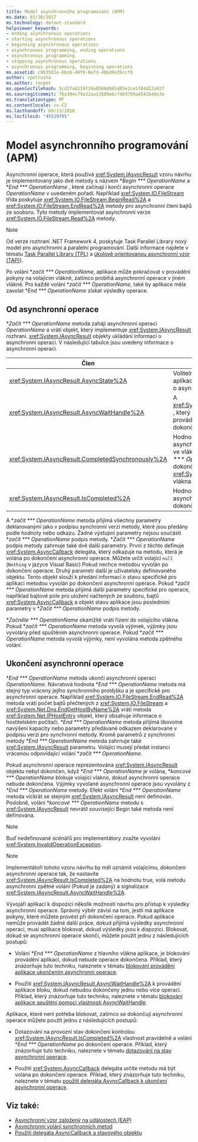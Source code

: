```yaml
---
title: Model asynchronního programování (APM)
ms.date: 03/30/2017
ms.technology: dotnet-standard
helpviewer_keywords:
- ending asynchronous operations
- starting asynchronous operations
- beginning asynchronous operations
- asynchronous programming, ending operations
- asynchronous programming
- stopping asynchronous operations
- asynchronous programming, beginning operations
ms.assetid: c9b3501e-6bc6-40f9-8efd-4b6d9e39ccf0
author: rpetrusha
ms.author: ronpet
ms.openlocfilehash: 5cd2fa6219f39a8506d865d85e1ce5f84d22a92f
ms.sourcegitcommit: 76a304c79a32aa13889ebcf4b9789a4542b48e3e
ms.translationtype: MT
ms.contentlocale: cs-CZ
ms.lasthandoff: 09/13/2018
ms.locfileid: "45519705"
---
```

# <a name="asynchronous-programming-model-apm"></a>Model asynchronního programování (APM)
Asynchronní operace, která používá <xref:System.IAsyncResult> vzoru návrhu je implementovaný jako dvě metody s názvem **Begin *** OperationName* a **End *** OperationName* , které začínají i končí asynchronní operace *OperationName* v uvedeném pořadí. Například <xref:System.IO.FileStream> třída poskytuje <xref:System.IO.FileStream.BeginRead%2A> a <xref:System.IO.FileStream.EndRead%2A> metody pro asynchronní čtení bajtů ze souboru. Tyto metody implementovat asynchronní verze <xref:System.IO.FileStream.Read%2A> metody.  
  
> [!NOTE]
>  Od verze rozhraní .NET Framework 4, poskytuje Task Parallel Library nový model pro asynchronní a paralelní programování. Další informace najdete v tématu [Task Parallel Library (TPL)](../../../docs/standard/parallel-programming/task-parallel-library-tpl.md) a [úkolově orientovanou asynchronní vzor (TAP)](../../../docs/standard/asynchronous-programming-patterns/task-based-asynchronous-pattern-tap.md)).  
  
 Po volání **začít *** OperationName*, aplikace může pokračovat v provádění pokyny na volajícím vlákně, zatímco probíhá asynchronní operace v jiném vlákně. Pro každé volání **začít *** OperationName*, také by aplikace měla zavolat **End *** OperationName* získat výsledky operace.  
  
## <a name="beginning-an-asynchronous-operation"></a>Od asynchronní operace  
 **Začít *** OperationName* metoda zahájí asynchronní operaci *OperationName* a vrátí objekt, který implementuje <xref:System.IAsyncResult> rozhraní. <xref:System.IAsyncResult> objekty ukládání informací o asynchronní operaci. V následující tabulce jsou uvedeny informace o asynchronní operaci.  
  
|Člen|Popis|  
|------------|-----------------|  
|<xref:System.IAsyncResult.AsyncState%2A>|Volitelný objekt specifické pro aplikaci, která obsahuje informace o asynchronní operaci.|  
|<xref:System.IAsyncResult.AsyncWaitHandle%2A>|A <xref:System.Threading.WaitHandle> , který lze použít k blokování provádění aplikací až po dokončení asynchronní operace.|  
|<xref:System.IAsyncResult.CompletedSynchronously%2A>|Hodnota, která určuje, zda asynchronní operace se dokončila ve vlákně použít k volání **začít *** OperationName* místo dokončení na samostatném <xref:System.Threading.ThreadPool> vlákna.|  
|<xref:System.IAsyncResult.IsCompleted%2A>|Hodnota, která určuje, zda asynchronní operace byla dokončena.|  
  
 A **začít *** OperationName* metoda přijímá všechny parametry deklarovanými jako v podpisu synchronní verzi metody, které jsou předány podle hodnoty nebo odkazu. Žádné výstupní parametry nejsou součástí **začít *** OperationName* podpis metody. **Začít *** OperationName* podpis metody zahrnuje také dvě další parametry. První z těchto definuje <xref:System.AsyncCallback> delegáta, který odkazuje na metodu, která je volána po dokončení asynchronní operace. Můžete určit volající `null` (`Nothing` v jazyce Visual Basic) Pokud nechce metodou vyvolán po dokončení operace. Druhý parametr další je uživatelsky definovaného objektu. Tento objekt slouží k předání informací o stavu specifické pro aplikaci metodou vyvolán po dokončení asynchronní operace. Pokud **začít *** OperationName* metoda přijímá další parametry specifické pro operace, například bajtové pole pro uložení načtených ze souboru, bajtů <xref:System.AsyncCallback> a objekt stavu aplikace jsou posledními parametry v **Začít *** OperationName* podpis metody.  
  
 **Začněte *** OperationName* okamžitě vrátí řízení do volajícího vlákna. Pokud **začít *** OperationName* metoda vyvolá výjimek, výjimky jsou vyvolány před spuštěním asynchronní operace. Pokud **začít *** OperationName* metoda vyvolá výjimky, není vyvolána metoda zpětného volání.  
  
## <a name="ending-an-asynchronous-operation"></a>Ukončení asynchronní operace  
 **End *** OperationName* metoda ukončí asynchronní operaci *OperationName*. Návratová hodnota **End *** OperationName* metoda má stejný typ vrácený jejího synchronního protějšku a je specifické pro asynchronní operace. Například <xref:System.IO.FileStream.EndRead%2A> metoda vrátí počet bajtů přečtených z <xref:System.IO.FileStream> a <xref:System.Net.Dns.EndGetHostByName%2A> vrátí metoda <xref:System.Net.IPHostEntry> objekt, který obsahuje informace o hostitelském počítači. **End *** OperationName* metoda přijímá libovolné navýšení kapacity nebo parametry předávané odkazem deklarované v podpisu verzi pro synchronní metody. Kromě parametrů z synchronní metody **End *** OperationName* metoda zahrnuje také <xref:System.IAsyncResult> parametru. Volající musejí předat instanci vrácenou odpovídající volání **začít *** OperationName*.  
  
 Pokud asynchronní operace reprezentována <xref:System.IAsyncResult> objektu nebyl dokončen, když **End *** OperationName* je volána, **koncové *** OperationName* blokuje volající vlákno, dokud asynchronní operace nebude dokončena. Výjimky vyvolané asynchronní operace jsou vyvolány z **End *** OperationName* metody. Efekt volání **End *** OperationName* metoda víckrát se stejným <xref:System.IAsyncResult> není definován. Podobně, volání **koncové *** OperationName* metodu s <xref:System.IAsyncResult> nevrátil související Begin také metoda není definována.  
  
> [!NOTE]
>  Buď nedefinované scénářů pro implementátory zvažte vyvolání <xref:System.InvalidOperationException>.  
  
> [!NOTE]
>  Implementátoři tohoto vzoru návrhu by měl oznámit volajícímu, dokončení asynchronní operace tak, že nastavíte <xref:System.IAsyncResult.IsCompleted%2A> na hodnotu true, volá metodu asynchronní zpětné volání (Pokud je zadaný) a signalizace <xref:System.IAsyncResult.AsyncWaitHandle%2A>.  
  
 Vývojáři aplikací k dispozici několik možností návrhu pro přístup k výsledky asynchronní operace. Správný výběr závisí na tom, jestli má aplikace pokyny, které můžete provést při dokončení operace. Pokud aplikace nemůže provádět žádné další práce, dokud přijímá výsledky asynchronní operaci, musí aplikace blokovat, dokud výsledky jsou k dispozici. Blokovat, dokud se asynchronní operace skončí, můžete použít jednu z následujících postupů:  
  
-   Volání **End *** OperationName* z hlavního vlákna aplikace, je blokování provádění aplikací, dokud nebude operace dokončena. Příklad, který znázorňuje tuto techniku, naleznete v tématu [blokování provádění aplikace ukončením asynchronní operace](../../../docs/standard/asynchronous-programming-patterns/blocking-application-execution-by-ending-an-async-operation.md).  
  
-   Použití <xref:System.IAsyncResult.AsyncWaitHandle%2A> k provádění aplikace bloku, dokud nebudou dokončeny jednu nebo více operací. Příklad, který znázorňuje tuto techniku, naleznete v tématu [blokování aplikace spuštění pomocí vlastnosti AsyncWaitHandle](../../../docs/standard/asynchronous-programming-patterns/blocking-application-execution-using-an-asyncwaithandle.md).  
  
 Aplikace, které není potřeba blokovat, zatímco se dokončují asynchronní operace můžete použít jednu z následujících postupů:  
  
-   Dotazování na provozní stav dokončení kontrolou <xref:System.IAsyncResult.IsCompleted%2A> vlastnost pravidelně a volání **End *** OperationName* po dokončení operace. Příklad, který znázorňuje tuto techniku, naleznete v tématu [dotazování na stav asynchronní operace](../../../docs/standard/asynchronous-programming-patterns/polling-for-the-status-of-an-asynchronous-operation.md).  
  
-   Použití <xref:System.AsyncCallback> delegáta určíte metodu má být volána po dokončení operace. Příklad, který znázorňuje tuto techniku, naleznete v tématu [použití delegáta AsyncCallback k ukončení asynchronní operace](../../../docs/standard/asynchronous-programming-patterns/using-an-asynccallback-delegate-to-end-an-asynchronous-operation.md).  
  
## <a name="see-also"></a>Viz také:

- [Asynchronní vzor založený na událostech (EAP)](../../../docs/standard/asynchronous-programming-patterns/event-based-asynchronous-pattern-eap.md)  
- [Asynchronní volání synchronních metod](../../../docs/standard/asynchronous-programming-patterns/calling-synchronous-methods-asynchronously.md)  
- [Použití delegáta AsyncCallback a stavového objektu](../../../docs/standard/asynchronous-programming-patterns/using-an-asynccallback-delegate-and-state-object.md)
